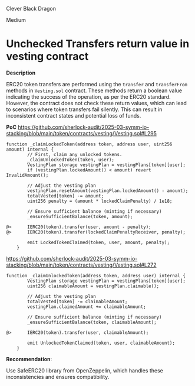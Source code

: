 Clever Black Dragon

Medium

# Unchecked Transfers return value in vesting contract

**Description**

ERC20 token transfers are performed using the `transfer` and `transferFrom` methods in `Vesting.sol` contract. These methods return a boolean value indicating the success of the operation, as per the ERC20 standard. However, the contract does not check these return values, which can lead to scenarios where token transfers fail silently. This can result in inconsistent contract states and potential loss of funds.

**PoC**
https://github.com/sherlock-audit/2025-03-symm-io-stacking/blob/main/token/contracts/vesting/Vesting.sol#L295
```solidity
function _claimLockedToken(address token, address user, uint256 amount) internal {
		// First, claim any unlocked tokens.
		_claimUnlockedToken(token, user);
		VestingPlan storage vestingPlan = vestingPlans[token][user];
		if (vestingPlan.lockedAmount() < amount) revert InvalidAmount();

		// Adjust the vesting plan
		vestingPlan.resetAmount(vestingPlan.lockedAmount() - amount);
		totalVested[token] -= amount;
		uint256 penalty = (amount * lockedClaimPenalty) / 1e18;

		// Ensure sufficient balance (minting if necessary)
		_ensureSufficientBalance(token, amount);

@>		IERC20(token).transfer(user, amount - penalty);
@>		IERC20(token).transfer(lockedClaimPenaltyReceiver, penalty);

		emit LockedTokenClaimed(token, user, amount, penalty);
	}
```

https://github.com/sherlock-audit/2025-03-symm-io-stacking/blob/main/token/contracts/vesting/Vesting.sol#L272

```solidity
function _claimUnlockedToken(address token, address user) internal {
		VestingPlan storage vestingPlan = vestingPlans[token][user];
		uint256 claimableAmount = vestingPlan.claimable();

		// Adjust the vesting plan
		totalVested[token] -= claimableAmount;
		vestingPlan.claimedAmount += claimableAmount;

		// Ensure sufficient balance (minting if necessary)
		_ensureSufficientBalance(token, claimableAmount);

@>		IERC20(token).transfer(user, claimableAmount);

		emit UnlockedTokenClaimed(token, user, claimableAmount);
	}
```
**Recommendation**:

Use SafeERC20 library from OpenZeppelin, which handles these inconsistencies and ensures compatibility.
